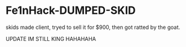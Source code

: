 # Fe1nHack-DUMPED-SKID
skids made client, tryed to sell it for $900, then got ratted by the goat.


UPDATE IM STILL KING HAHAHAHA
